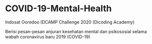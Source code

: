 # COVID-19-Mental-Health
Indosat Ooredoo IDCAMP Challenge 2020 (Dicoding Academy)

Berisi pesan-pesan anjuran kesehatan mental dan psikososial selama wabah coronavirus baru 2019 (COVID-19)
